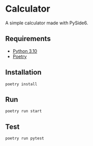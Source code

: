 # Calculator

A simple calculator made with PySide6.

## Requirements

* [Python 3.10](https://www.python.org/downloads/)
* [Poetry](https://python-poetry.org/)

## Installation

```shell
poetry install
```

## Run

```shell
poetry run start
```

## Test

```shell
poetry run pytest
```

